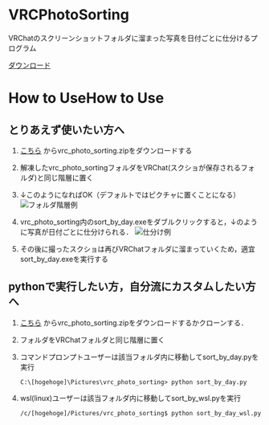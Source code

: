 # VRCPhotoSorting
VRChatのスクリーンショットフォルダに溜まった写真を日付ごとに仕分けるプログラム

[ダウンロード](https://github.com/Chootana/VRCPhotoSorting/releases/latest)

# How to UseHow to Use
## とりあえず使いたい方へ

1. [こちら](https://github.com/Chootana/VRCPhotoSorting/releases/latest)
からvrc_photo_sorting.zipをダウンロードする

2. 解凍したvrc_photo_sortingフォルダをVRChat(スクショが保存されるフォルダ)と同じ階層に置く

3. ↓このようになればOK（デフォルトではピクチャに置くことになる）
![フォルダ階層例](https://user-images.githubusercontent.com/44863813/103254498-dfaee500-49c8-11eb-8dbe-2141f8ad945f.png)


4. vrc_photo_sorting内のsort_by_day.exeをダブルクリックすると，↓のように写真が日付ごとに仕分けられる．
![仕分け例](https://user-images.githubusercontent.com/44863813/103254726-d2dec100-49c9-11eb-8a36-dd3f1bee434b.png)


5. その後に撮ったスクショは再びVRChatフォルダに溜まっていくため，適宜sort_by_day.exeを実行する


## pythonで実行したい方，自分流にカスタムしたい方へ
1. [こちら](https://github.com/Chootana/VRCPhotoSorting/releases/latest)
からvrc_photo_sorting.zipをダウンロードするかクローンする．

2. フォルダをVRChatフォルダと同じ階層に置く

3. コマンドプロンプトユーザーは該当フォルダ内に移動してsort_by_day.pyを実行
    ```
    C:\[hogehoge]\Pictures\vrc_photo_sorting> python sort_by_day.py
    ```

4. wsl(linux)ユーザーは該当フォルダ内に移動してsort_by_wsl.pyを実行
    ```bash
    /c/[hogehoge]/Pictures/vrc_photo_sorting$ python sort_by_day_wsl.py
    ```
